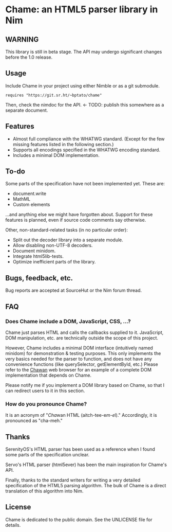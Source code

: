 # Chame: an HTML5 parser library in Nim

## WARNING

This library is still in beta stage. The API may undergo significant changes
before the 1.0 release.

## Usage

Include Chame in your project using either Nimble or as a git submodule.

```
requires "https://git.sr.ht/~bptato/chame"
```

Then, check the nimdoc for the API. <- TODO: publish this somewhere as a
separate document.

## Features

* Almost full compliance with the WHATWG standard. (Except for the few missing
  features listed in the following section.)
* Supports all encodings specified in the WHATWG encoding standard.
* Includes a minimal DOM implementation.

## To-do

Some parts of the specification have not been implemented yet. These are:

* document.write
* MathML
* Custom elements

...and anything else we might have forgotten about. Support for these features
is planned, even if source code comments say otherwise.

Other, non-standard-related tasks (in no particular order):

* Split out the decoder library into a separate module.
* Allow disabling non-UTF-8 decoders.
* Document minidom.
* Integrate html5lib-tests.
* Optimize inefficient parts of the library.

## Bugs, feedback, etc.

Bug reports are accepted at SourceHut or the Nim forum thread.

## FAQ

### Does Chame include a DOM, JavaScript, CSS, ...?

Chame just parses HTML and calls the callbacks supplied to it. JavaScript,
DOM manipulation, etc. are technically outside the scope of this project.

However, Chame includes a minimal DOM interface (intuitively named minidom)
for demonstration & testing purposes. This only implements the very basics
needed for the parser to function, and does not have any convenience functions
(like querySelector, getElementById, etc.) Please refer to the
[Chawan](https://sr.ht/~bptato/chawan/) web browser for an example of a
complete DOM implementation that depends on Chame.

Please notify me if you implement a DOM library based on Chame, so that I
can redirect users to it in this section.

### How do you pronounce Chame?

It is an acronym of "*Cha*wan HTML (aitch-tee-e*m-e*l)." Accordingly, it is
pronounced as "cha-meh."

## Thanks

SerenityOS's HTML parser has been used as a reference when I found some
parts of the specification unclear.

Servo's HTML parser (html5ever) has been the main inspiration for Chame's API.

Finally, thanks to the standard writers for writing a very detailed
specification of the HTML5 parsing algorithm. The bulk of Chame is a direct
translation of this algorithm into Nim.

## License

Chame is dedicated to the public domain. See the UNLICENSE file for details.
